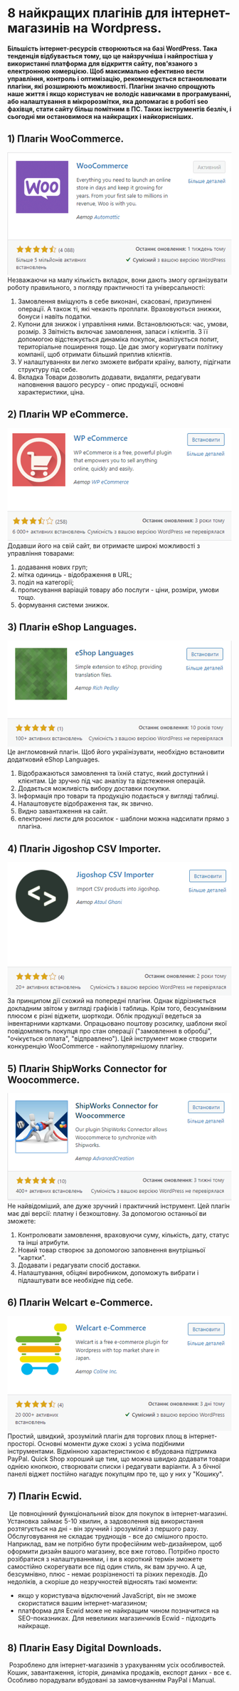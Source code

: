 # 8 найкращих плагінів для інтернет-магазинів на Wordpress. 

#### Більшість інтернет-ресурсів створюються на базі WordPress. Така тенденція відбувається тому, що це найзручніша і найпростіша у використанні платформа для відкриття сайту, пов'язаного з електронною комерцією. Щоб максимально ефективно вести управління, контроль і оптимізацію, рекомендується встановлювати плагіни, які розширюють можливості. Плагіни значно спрощують наше життя і якщо користувач не володіє навичками в програмуванні, або налаштування в мікророзмітки, яка допомагає в роботі seo фахівця, стати сайту більш помітним в ПС. Таких інструментів безліч, і сьогодні ми остановимося на найкращих і найкорисніших.

## 1) Плагін WooCommerce.
![](https://github.com/ssonyau/Plugins-Internet-Shop-Wordpress/blob/main/Screenshot%202023-05-18%20230657.png)
Незважаючи на малу кількість вкладок, вони дають змогу організувати роботу правильного, з погляду практичності та універсальності:
1. Замовлення вміщують в себе виконані, скасовані, призупинені операції. А також ті, які чекають проплати. Враховуються знижки, бонуси і навіть податки.
2. Купони для знижок і управління ними. Встановлюються: час, умови, розмір.
3 Звітність включає замовлення, запаси і клієнтів. З її допомогою відстежується динаміка покупок, аналізується попит, територіальне поширення тощо. Це дає змогу коригувати політику компанії, щоб отримати більший приплив клієнтів.
4. У налаштуваннях ви легко зможете вибрати країну, валюту, підігнати структуру під себе.
5. Вкладка Товари дозволить додавати, видаляти, редагувати наповнення вашого ресурсу - опис продукції, основні характеристики, ціна.

## 2) Плагін WP eCommerce.
![](https://github.com/ssonyau/Plugins-Internet-Shop-Wordpress/blob/main/Screenshot%202023-05-18%20230802.png)
Додавши його на свій сайт, ви отримаєте широкі можливості з управління товарами:
1. додавання нових груп;
2. мітка одиниць - відображення в URL;
3. поділ на категорії;
4. прописування варіацій товару або послуги - ціни, розміри, умови тощо.
5. формування системи знижок.

## 3) Плагін eShop Languages.
![](https://github.com/ssonyau/Plugins-Internet-Shop-Wordpress/blob/main/Screenshot%202023-05-18%20230957.png)
Це англомовний плагін. Щоб його українізувати, необхідно встановити додатковий eShop Languages.
1. Відображаються замовлення та їхній статус, який доступний і клієнтам. Це зручно під час аналізу та відстеження операцій.
2. Додається можливість вибору доставки покупки.
3. Інформація про товари та продукцію подається у вигляді таблиці.
4. Налаштовуєте відображення так, як звично.
5. Видно завантаження на сайт.
6. електронні листи для розсилок - шаблони можна надсилати прямо з плагіна.

## 4) Плагін Jigoshop CSV Importer.
![](https://github.com/ssonyau/Plugins-Internet-Shop-Wordpress/blob/main/Screenshot%202023-05-18%20231237.png)
За принципом дії схожий на попередні плагіни. Однак відрізняється докладним звітом у вигляді графіків і таблиць. Крім того, безсумнівним плюсом є різні віджети, шорткоди. Облік продукції ведеться за інвентарними картками.
Опрацьовано поштову розсилку, шаблони якої повідомляють покупця про стан операції ("замовлення в обробці", "очікується оплата", "відправлено").
Цей інструмент може створити конкуренцію WooCommerce - найпопулярнішому плагіну.

## 5) Плагін ShipWorks Connector for Woocommerce.
![](https://github.com/ssonyau/Plugins-Internet-Shop-Wordpress/blob/main/Screenshot%202023-05-18%20231400.png)
Не найвідоміший, але дуже зручний і практичний інструмент. Цей плагін має дві версії: платну і безкоштовну. За допомогою останньої ви зможете:
1. Контролювати замовлення, враховуючи суму, кількість, дату, статус та інші атрибути.
2. Новий товар створює за допомогою заповнення внутрішньої "картки".
3. Додавати і редагувати спосіб доставки.
4. Налаштування, обіцяні виробником, допоможуть вибрати і підлаштувати все необхідне під себе.

## 6) Плагін Welcart e-Commerce.
![](https://github.com/ssonyau/Plugins-Internet-Shop-Wordpress/blob/main/Screenshot%202023-05-18%20231614.png)
Простий, швидкий, зрозумілий плагін для торгових площ в інтернет-просторі. Основні моменти дуже схожі з усіма подібними інструментами. Відмінною характеристикою є вбудована підтримка PayPal.
Quick Shop хороший ще тим, що можна швидко додавати товари однією кнопкою, створювати списки і редагувати варіанти. А з бічної панелі віджет постійно нагадує покупцям про те, що у них у "Кошику".

## 7) Плагін Ecwid.
![]()
Це повноцінний функціональний візок для покупок в інтернет-магазині. Установка займає 5-10 хвилин, а задоволення від використання розтягується на дні - він зручний і зрозумілий з першого разу. Обслуговування не складає труднощів - все до смішного просто.
Наприклад, вам не потрібно бути професійним web-дизайнером, щоб оформити дизайн вашого магазину, все вже готово. Потрібно просто розібратися з налаштуваннями, і ви в короткий термін зможете самостійно скорегувати все під один стиль, як вам зручно.
А це, безсумнівно, плюс - немає розрізненості та різких переходів.
До недоліків, а скоріше до незручностей відносять такі моменти:
- якщо у користувача відключений JavaScript, він не зможе скористатися вашим інтернет-магазином;
- платформа для Ecwid може не найкращим чином позначитися на SEO-показниках.
Для невеликих магазинчиків Ecwid - підходить найкраще.

## 8) Плагін Easy Digital Downloads.
![]()
Розроблено для інтернет-магазинів з урахуванням усіх особливостей. Кошик, завантаження, історія, динаміка продажів, експорт даних - все є. Особливо порадували вбудовані за замовчуванням PayPal і Manual.

